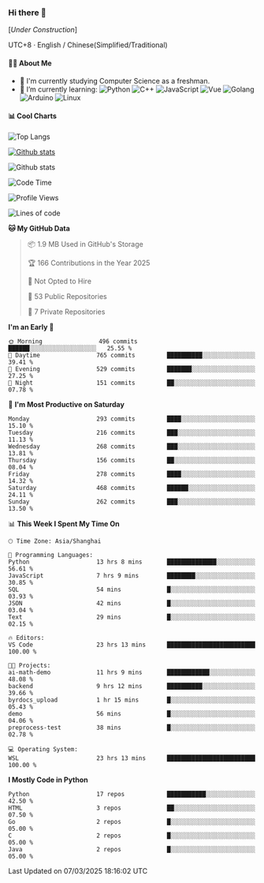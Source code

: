 ### Hi there 👋

\[*Under Construction*\]

UTC+8 · English / Chinese(Simplified/Traditional)

<!--
**NoNormalCreeper/NoNormalCreeper** is a ✨ _special_ ✨ repository because its `README.md` (this file) appears on your GitHub profile.

Here are some ideas to get you started:

- 🔭 I’m currently working on ...
- 🌱 I’m currently learning ...
- 👯 I’m looking to collaborate on ...
- 🤔 I’m looking for help with ...
- 💬 Ask me about ...
- 📫 How to reach me: ...
- 😄 Pronouns: ...
- ⚡ Fun fact: ...
-->

#### 👩‍💻 About Me

- 🏫 I'm currently studying Computer Science as a freshman.
- 🌱 I’m currently learning: 
![Python](https://img.shields.io/badge/-Python-blue?style=flat-square&logo=Python&logoColor=fff)
![C++](https://img.shields.io/badge/-C%2B%2B-00599C?style=flat-square&logo=C%2B%2B&logoColor=fff)
![JavaScript](https://img.shields.io/badge/-JavaScript-ffca18?style=flat-square&logo=JavaScript&logoColor=fff)
![Vue](https://img.shields.io/badge/-Vue-4FC08D?style=flat-square&logo=Vue.js&logoColor=fff)
![Golang](https://img.shields.io/badge/-Go-007d9c?style=flat-square&logo=Go&logoColor=fff)
![Arduino](https://img.shields.io/badge/-Arduino-00979D?style=flat-square&logo=Arduino&logoColor=fff)
![Linux](https://img.shields.io/badge/-Linux-FCC624?style=flat-square&logo=Linux&logoColor=fff)

#### 📊 Cool Charts

![Top Langs](https://github-readme-stats.vercel.app/api/top-langs/?username=NoNormalCreeper&layout=compact)

[![Github stats](https://github-readme-stats.vercel.app/api?username=NoNormalCreeper&show_icons=true)](https://github.com/anuraghazra/github-readme-stats)

![Github stats](https://github-profile-trophy.vercel.app/?username=NoNormalCreeper)


<!--START_SECTION:waka-->
![Code Time](http://img.shields.io/badge/Code%20Time-315%20hrs%2059%20mins-blue)

![Profile Views](http://img.shields.io/badge/Profile%20Views-33-blue)

![Lines of code](https://img.shields.io/badge/From%20Hello%20World%20I%27ve%20Written-2.7%20million%20lines%20of%20code-blue)

**🐱 My GitHub Data** 

> 📦 1.9 MB Used in GitHub's Storage 
 > 
> 🏆 166 Contributions in the Year 2025
 > 
> 🚫 Not Opted to Hire
 > 
> 📜 53 Public Repositories 
 > 
> 🔑 7 Private Repositories 
 > 
**I'm an Early 🐤** 

```text
🌞 Morning                496 commits         ██████░░░░░░░░░░░░░░░░░░░   25.55 % 
🌆 Daytime                765 commits         ██████████░░░░░░░░░░░░░░░   39.41 % 
🌃 Evening                529 commits         ███████░░░░░░░░░░░░░░░░░░   27.25 % 
🌙 Night                  151 commits         ██░░░░░░░░░░░░░░░░░░░░░░░   07.78 % 
```
📅 **I'm Most Productive on Saturday** 

```text
Monday                   293 commits         ████░░░░░░░░░░░░░░░░░░░░░   15.10 % 
Tuesday                  216 commits         ███░░░░░░░░░░░░░░░░░░░░░░   11.13 % 
Wednesday                268 commits         ███░░░░░░░░░░░░░░░░░░░░░░   13.81 % 
Thursday                 156 commits         ██░░░░░░░░░░░░░░░░░░░░░░░   08.04 % 
Friday                   278 commits         ████░░░░░░░░░░░░░░░░░░░░░   14.32 % 
Saturday                 468 commits         ██████░░░░░░░░░░░░░░░░░░░   24.11 % 
Sunday                   262 commits         ███░░░░░░░░░░░░░░░░░░░░░░   13.50 % 
```


📊 **This Week I Spent My Time On** 

```text
🕑︎ Time Zone: Asia/Shanghai

💬 Programming Languages: 
Python                   13 hrs 8 mins       ██████████████░░░░░░░░░░░   56.61 % 
JavaScript               7 hrs 9 mins        ████████░░░░░░░░░░░░░░░░░   30.85 % 
SQL                      54 mins             █░░░░░░░░░░░░░░░░░░░░░░░░   03.93 % 
JSON                     42 mins             █░░░░░░░░░░░░░░░░░░░░░░░░   03.04 % 
Text                     29 mins             █░░░░░░░░░░░░░░░░░░░░░░░░   02.15 % 

🔥 Editors: 
VS Code                  23 hrs 13 mins      █████████████████████████   100.00 % 

🐱‍💻 Projects: 
ai-math-demo             11 hrs 9 mins       ████████████░░░░░░░░░░░░░   48.08 % 
backend                  9 hrs 12 mins       ██████████░░░░░░░░░░░░░░░   39.66 % 
byrdocs_upload           1 hr 15 mins        █░░░░░░░░░░░░░░░░░░░░░░░░   05.43 % 
demo                     56 mins             █░░░░░░░░░░░░░░░░░░░░░░░░   04.06 % 
preprocess-test          38 mins             █░░░░░░░░░░░░░░░░░░░░░░░░   02.78 % 

💻 Operating System: 
WSL                      23 hrs 13 mins      █████████████████████████   100.00 % 
```

**I Mostly Code in Python** 

```text
Python                   17 repos            ███████████░░░░░░░░░░░░░░   42.50 % 
HTML                     3 repos             ██░░░░░░░░░░░░░░░░░░░░░░░   07.50 % 
Go                       2 repos             █░░░░░░░░░░░░░░░░░░░░░░░░   05.00 % 
C                        2 repos             █░░░░░░░░░░░░░░░░░░░░░░░░   05.00 % 
Java                     2 repos             █░░░░░░░░░░░░░░░░░░░░░░░░   05.00 % 
```




 Last Updated on 07/03/2025 18:16:02 UTC
<!--END_SECTION:waka-->

